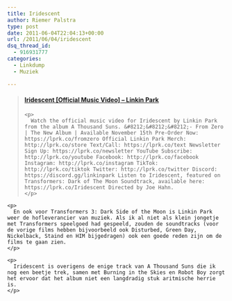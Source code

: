 ```yaml
---
title: Iridescent
author: Riemer Palstra
type: post
date: 2011-06-04T22:04:13+00:00
url: /2011/06/04/iridescent
dsq_thread_id:
  - 916931777
categories:
  - Linkdump
  - Muziek

---
```

<div class="jetpack-video-wrapper">
  <blockquote class="embedly-card" data-card-controls="1" data-card-align="center" data-card-theme="light" data-card-key="73889b54693b4545a951fdf7237318d2">
    <h4>
      <a href="http://www.youtube.com/watch?v=xLYiIBCN9ec">Iridescent [Official Music Video] &#8211; Linkin Park</a>
    </h4>
    
    <p>
      Watch the official music video for Iridescent by Linkin Park from the album A Thousand Suns. &#8212;&#8212;&#8212;- From Zero | The New Album | Available November 15th Pre-Order Now: https://lprk.co/fromzero Official Linkin Park Merch: http://lprk.co/store Text/Call: https://lprk.co/text Newsletter Sign Up: https://lprk.co/newsletter YouTube Subscribe: http://lprk.co/youtube Facebook: http://lprk.co/facebook Instagram: http://lprk.co/instagram TikTok: http://lprk.co/tiktok Twitter: http://lprk.co/twitter Discord: https://discord.gg/linkinpark Listen to Iridescent, featured on Transformers: Dark of The Moon Soundtrack, available here: https://lprk.co/Iridescent Directed by Joe Hahn.
    </p>
  </blockquote>
  
  <p>
    </div> 
    
    <p>
      En ook voor Transformers 3: Dark Side of the Moon is Linkin Park weer de hofleverancier van muziek. Als ik al niet als klein jongetje met Transformers speelgoed had gespeeld, zouden de soundtracks (voor de vorige films hebben bijvoorbeeld ook Disturbed, Green Day, Nickelback, Staind en HIM bijgedragen) ook een goede reden zijn om de films te gaan zien.
    </p>
    
    <p>
      Iridescent is overigens de enige track van A Thousand Suns die ik nog een beetje trek, samen met Burning in the Skies en Robot Boy zorgt het ervoor dat het album niet een langdradig stuk aritmische herrie is.
    </p>